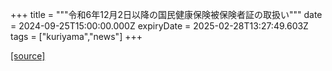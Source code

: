 +++
title = """令和6年12月2日以降の国民健康保険被保険者証の取扱い"""
date = 2024-09-25T15:00:00.000Z
expiryDate = 2025-02-28T13:27:49.603Z
tags = ["kuriyama","news"]
+++


[[source]](https://www.town.kuriyama.hokkaido.jp/soshiki/37/29390.html)
